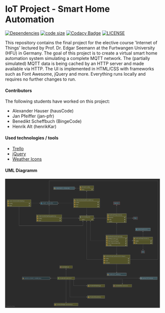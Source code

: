 # IoT Project - Smart Home Automation
[![Dependencies](https://img.shields.io/david/jan-pfr/iot-project)]() [![code size](https://img.shields.io/github/languages/code-size/jan-pfr/iot-project)]()
[![Codacy Badge](https://app.codacy.com/project/badge/Grade/085c2e40529043ef876ae3e79517df45)](https://www.codacy.com/gh/jan-pfr/iot-project/dashboard?utm_source=github.com&amp;utm_medium=referral&amp;utm_content=jan-pfr/iot-project&amp;utm_campaign=Badge_Grade) [![LICENSE](https://img.shields.io/github/license/jan-pfr/iot-project.svg)](https://github.com/jan-pfr/iot-project/blob/master/LICENSE)

This repository contains the final project for the elective course 'Internet of Things' lectured by Prof. Dr. Edgar Seemann at the Furtwangen University (HFU) in Germany.
The goal of this project is to create a virtual smart home automation system simulating a complete MQTT network. The (partially simulated) MQTT data is being cached by an HTTP server and made available via HTTP. The UI is implemented in HTML/CSS with frameworks such as Font Awesome, jQuery and more. Everything runs locally and requires no further changes to run.

#### Contributors

The following students have worked on this project:

- Alexander Hauser (hausCode)
- Jan Pfeiffer (jan-pfr)
- Benedikt Scheffbuch (BingeCode)
- Henrik Alt (henrikKar)

#### Used technologies / tools

- [Trello](https://trello.com/b/pqIZ0MPW/features)
- [jQuery](https://jquery.com/)
- [Weather Icons](https://erikflowers.github.io/weather-icons//)

#### UML Diagramm
![UML Diagramm](https://raw.githubusercontent.com/jan-pfr/iot-project/main/sha-uml.svg)
